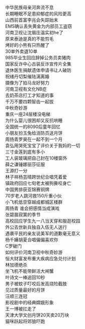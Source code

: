 中华民族母亲河奔流不息  
长期睡眠不足患抑郁症的风险更高  
山西前首富李兆会失踪始末  
EMS确认丢失黄金为内部员工盗窃  
河南卫视让沈眉庄温实初he了  
原来泰迪是真的不能剪毛  
烤好的小熊有只热醒了  
30单外卖退10单  
985毕业生回应辞掉公务员卖猪肉  
国家反诈中心古装反诈宣传片全集  
退休医生捐献遗体申请书让人破防  
祝绪丹切梨催陆漓离婚  
摄像为了拍马龙好努力  
河南卫视有文化NB症  
去奶茶店打工才知道的事  
千万不要四颗智齿一起拔  
中秋奇妙游  
重庆一座24层楼没电梯  
为什么婴儿很困却又反抗哄睡  
全国统一的8090后童年回忆  
小朋友扮玉兔给消防员送月饼  
周扬青罗昊在一起不到一个月  
袁弘用哭死宝宝了评价关于我妈的一切  
三寸金莲到底有多小  
工人装玻璃把自己封在10楼窗外  
薛之谦锤娜丽莎征服  
王源打一分  
林子祥杨芸晴跨世纪合唱凭着爱  
镇政府回应七旬老太被狗撕咬身亡  
中国男排获亚锦赛铜牌  
70岁老人跳河救150斤重小伙  
小飞机低空穿越成都城区楼群  
周扬青 谁会把感情当成演戏  
张碧晨寂寞的季节  
高校回应学生九一八当天穿和服逛校园  
外公去世新兵独自入伍无人送行  
遇袭平民的亲友说美军的道歉毫无意义  
杨千嬅胡夏合唱偏偏喜欢你  
C罗破门  
如何评价河南卫视中秋奇妙游  
恒大财富发布重大疾病应急兑付计划  
林加德绝杀  
坐飞机不能带鲜活大闸蟹  
叶诗文一棒追回10秒  
男子被蚊子叮咬后发高烧险截肢  
见过质量最好的月饼  
汪顺三连冠  
影视剧中的经典嫦娥形象  
王一博被扛走了  
天津大学文创月饼20天卖20万块  
猫咪跃起将郊狼吓跑  
